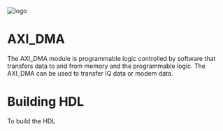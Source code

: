 ![logo](../../docs/BytePipe_Logo.png)

# AXI_DMA

The AXI_DMA module is programmable logic controlled by software that transfers data to and from memory and the programmable logic.  The AXI_DMA can be used to transfer IQ data or modem data.

# Building HDL

To build the HDL 
